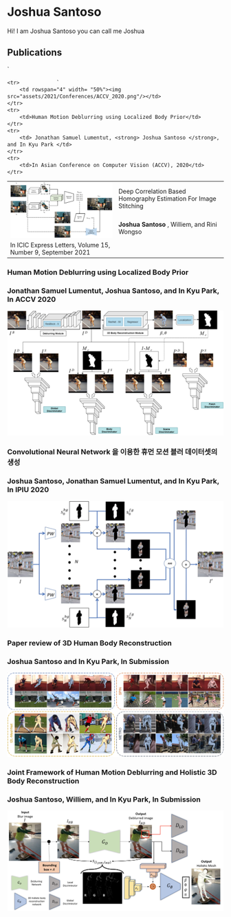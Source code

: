 # Joshua Santoso
Hi! I am Joshua Santoso you can call me Joshua
## Publications

<table border="0">
    <tr>            `                                                                                               
        <td rowspan="3" width= "50%"><img src="assets/2021/Journal/ICIC_EXPRESS_2021.png"/></td>
    </tr>
    <tr>
        <td>Deep Correlation Based Homography Estimation For Image Stitching</td>
    </tr>
    <tr>
        <td> <strong>Joshua Santoso </strong>, Williem, and Rini Wongso</td>
    </tr>
    <tr>
        <td>In ICIC Express Letters, Volume 15, Number 9, September 2021</td>
    </tr>
    
    <tr>            `                                                                                               
        <td rowspan="4" width= "50%"><img src="assets/2021/Conferences/ACCV_2020.png"/></td>
    </tr> 
    <tr>
        <td>Human Motion Deblurring using Localized Body Prior</td>
    </tr>
    <tr>
        <td> Jonathan Samuel Lumentut, <strong> Joshua Santoso </strong>, and In Kyu Park </td>
    </tr>
    <tr>
        <td>In Asian Conference on Computer Vision (ACCV), 2020</td>
    </tr>
        
</table> 

### Human Motion Deblurring using Localized Body Prior
### Jonathan Samuel Lumentut, Joshua Santoso, and In Kyu Park, In ACCV 2020
<img src="assets/2021/Conferences/ACCV_2020.png" alt="hi" class="inline"/>

### Convolutional Neural Network 을 이용한 휴먼 모션 블러 데이터셋의 생성
### Joshua Santoso, Jonathan Samuel Lumentut, and In Kyu Park, In IPIU 2020
<img src="assets/2021/Conferences/IPIU_2020.png" alt="hi" class="inline"/>

### Paper review of 3D Human Body Reconstruction
### Joshua Santoso and In Kyu Park, In Submission 
<img src="assets/2021/Journal/SUBM_2021.PNG" alt="hi" class="inline"/>

### Joint Framework of Human Motion Deblurring and Holistic 3D Body Reconstruction
### Joshua Santoso, Williem, and In Kyu Park, In Submission 
<img src="assets/2021/Conferences/ICCV_SUBM_2021.png" alt="hi" class="inline"/>

